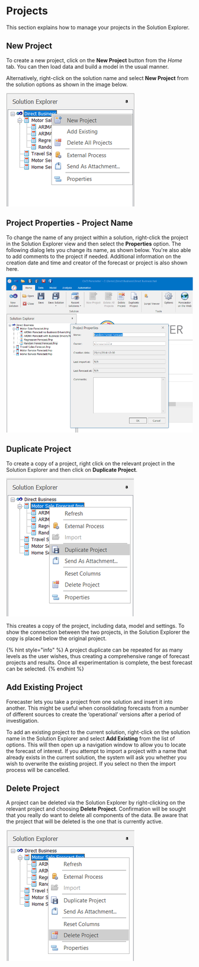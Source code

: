 # Projects


This section explains how to manage your projects in the Solution Explorer. 


## New Project
To create a new project, click on the **New Project** button from the *Home* tab.  You can then load data and build a model in the usual manner.

Alternatively, right-click on the solution name and select **New Project** from the solution options as shown in the image below. 
 
![New Project](imgs/Project_NewProject.png)



## Project Properties - Project Name
To change the name of any project within a solution, right-click the project in the Solution Explorer view and then select the **Properties** option.  The following dialog lets you change its name, as shown below.  You're also able to add comments to the project if needed.  Additional information on the creation date and time and creator of the forecast or project is also shown here.


![Project Properties](imgs/Project_ProjectProperties.png)


## Duplicate Project
To create a copy of a project, right click on the relevant project in the Solution Explorer and then click on **Duplicate Project**.  


![Duplicate Project](imgs/Project_DuplicateProject.png)

This creates a copy of the project, including data, model and settings. To show the connection between the two projects, in the Solution Explorer the copy is placed below the original project.
 


{% hint style="info" %}
A project duplicate can be repeated for as many levels as the user wishes, thus creating a comprehensive range of forecast projects and results.  Once all experimentation is complete, the best forecast can be selected.
{% endhint %}


## Add Existing Project
Forecaster lets you take a project from one solution and insert it into another.  This might be useful when consolidating forecasts from a number of different sources to create the ‘operational’ versions after a period of investigation.

To add an existing project to the current solution, right-click on the solution name in the Solution Explorer and select **Add Existing** from the list of options.  This will then open up a navigation window to allow you to locate the forecast of interest.  If you attempt to import a project with a name that already exists in the current solution, the system will ask you whether you wish to overwrite the existing project.  If you select no then the import process will be cancelled.



## Delete Project
A project can be deleted via the Solution Explorer by right-clicking on the relevant project and choosing **Delete Project**. Confirmation will be sought that you really do want to delete all components of the data.  Be aware that the project that will be deleted is the one that is currently active. 

![Delete Project](imgs/Project_DeleteProject.png)


